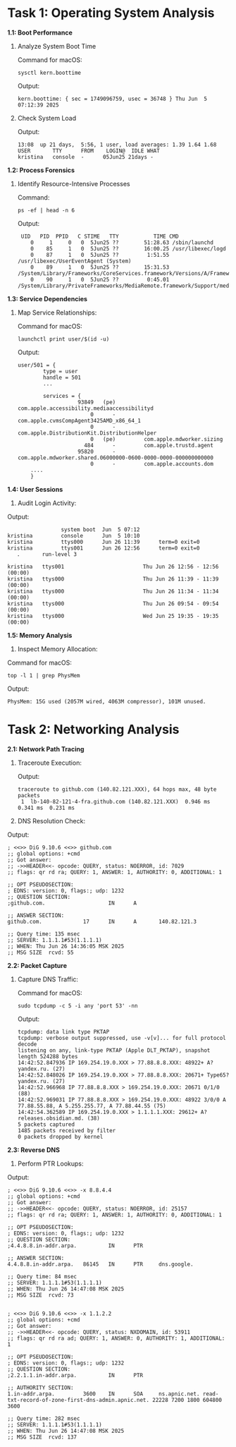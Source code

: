 # Task 1: Operating System Analysis

**1.1: Boot Performance**

1. Analyze System Boot Time 

    Command for macOS:
    
    ```commandline
    sysctl kern.boottime
    ```
    
    Output:
    
    ```commandline
    kern.boottime: { sec = 1749096759, usec = 36748 } Thu Jun  5 07:12:39 2025
    ```

2. Check System Load

    Output:
    
    ```commandline
    13:08  up 21 days,  5:56, 1 user, load averages: 1.39 1.64 1.68
    USER       TTY      FROM    LOGIN@  IDLE WHAT
    kristina   console  -      05Jun25 21days -
    ```
      
**1.2: Process Forensics** 

1. Identify Resource-Intensive Processes

    Command:
    
    ```commandline
    ps -ef | head -n 6
    ```
    
    Output: 
    
    ```commandline
     UID   PID  PPID   C STIME   TTY           TIME CMD
        0     1     0   0  5Jun25 ??        51:28.63 /sbin/launchd
        0    85     1   0  5Jun25 ??        16:00.25 /usr/libexec/logd
        0    87     1   0  5Jun25 ??         1:51.55 /usr/libexec/UserEventAgent (System)
        0    89     1   0  5Jun25 ??        15:31.53 /System/Library/Frameworks/CoreServices.framework/Versions/A/Frameworks/FSEvents.framework/Versions/A/Support/fseventsd
        0    90     1   0  5Jun25 ??         0:45.01 /System/Library/PrivateFrameworks/MediaRemote.framework/Support/mediaremoted
    ```

**1.3: Service Dependencies**

1. Map Service Relationships:

    Command for macOS:
    
    ```commandline
    launchctl print user/$(id -u)
    ```
    
    Output: 
    
    ```commandline
    user/501 = {
            type = user
            handle = 501
            ...
    
            services = {
                       93849   (pe)         com.apple.accessibility.mediaaccessibilityd
                           0      -         com.apple.cvmsCompAgent3425AMD_x86_64_1
                           0      -         com.apple.DistributionKit.DistributionHelper
                           0   (pe)         com.apple.mdworker.sizing
                         484      -         com.apple.trustd.agent
                       95820      -         com.apple.mdworker.shared.06000000-0600-0000-0000-000000000000
                           0      -         com.apple.accounts.dom
        ....
        }
    ```

**1.4: User Sessions**

1. Audit Login Activity:

Output: 

```commandline
                 system boot  Jun  5 07:12 
kristina         console      Jun  5 10:10 
kristina         ttys000      Jun 26 11:39      term=0 exit=0
kristina         ttys001      Jun 26 12:56      term=0 exit=0
   .       run-level 3
```

```commandline
kristina   ttys001                         Thu Jun 26 12:56 - 12:56  (00:00)
kristina   ttys000                         Thu Jun 26 11:39 - 11:39  (00:00)
kristina   ttys000                         Thu Jun 26 11:34 - 11:34  (00:00)
kristina   ttys000                         Thu Jun 26 09:54 - 09:54  (00:00)
kristina   ttys000                         Wed Jun 25 19:35 - 19:35  (00:00)
```

**1.5: Memory Analysis**

1. Inspect Memory Allocation:

Command for macOS:

```commandline
top -l 1 | grep PhysMem
```

Output:

```commandline
PhysMem: 15G used (2057M wired, 4063M compressor), 101M unused.
```

# Task 2: Networking Analysis

**2.1: Network Path Tracing**

1. Traceroute Execution:

    Output: 
    
    ```commandline
    traceroute to github.com (140.82.121.XXX), 64 hops max, 48 byte packets
     1  lb-140-82-121-4-fra.github.com (140.82.121.XXX)  0.946 ms  0.341 ms  0.231 ms
    ```

2. DNS Resolution Check:

Output: 

```commandline
; <<>> DiG 9.10.6 <<>> github.com
;; global options: +cmd
;; Got answer:
;; ->>HEADER<<- opcode: QUERY, status: NOERROR, id: 7029
;; flags: qr rd ra; QUERY: 1, ANSWER: 1, AUTHORITY: 0, ADDITIONAL: 1

;; OPT PSEUDOSECTION:
; EDNS: version: 0, flags:; udp: 1232
;; QUESTION SECTION:
;github.com.                    IN      A

;; ANSWER SECTION:
github.com.             17      IN      A       140.82.121.3

;; Query time: 135 msec
;; SERVER: 1.1.1.1#53(1.1.1.1)
;; WHEN: Thu Jun 26 14:36:05 MSK 2025
;; MSG SIZE  rcvd: 55
```

**2.2: Packet Capture**

1. Capture DNS Traffic:

    Command for macOS:
    
    ```commandline
    sudo tcpdump -c 5 -i any 'port 53' -nn
    ```
    
    Output: 
    
    ```commandline
    tcpdump: data link type PKTAP
    tcpdump: verbose output suppressed, use -v[v]... for full protocol decode
    listening on any, link-type PKTAP (Apple DLT_PKTAP), snapshot length 524288 bytes
    14:42:52.847936 IP 169.254.19.0.XXX > 77.88.8.8.XXX: 48922+ A? yandex.ru. (27)
    14:42:52.848026 IP 169.254.19.0.XXX > 77.88.8.8.XXX: 20671+ Type65? yandex.ru. (27)
    14:42:52.966968 IP 77.88.8.8.XXX > 169.254.19.0.XXX: 20671 0/1/0 (88)
    14:42:52.969031 IP 77.88.8.8.XXX > 169.254.19.0.XXX: 48922 3/0/0 A 77.88.55.88, A 5.255.255.77, A 77.88.44.55 (75)
    14:42:54.362589 IP 169.254.19.0.XXX > 1.1.1.1.XXX: 29612+ A? releases.obsidian.md. (38)
    5 packets captured
    1485 packets received by filter
    0 packets dropped by kernel
    ```

**2.3: Reverse DNS**

1. Perform PTR Lookups:

Output: 

```commandline
; <<>> DiG 9.10.6 <<>> -x 8.8.4.4
;; global options: +cmd
;; Got answer:
;; ->>HEADER<<- opcode: QUERY, status: NOERROR, id: 25157
;; flags: qr rd ra; QUERY: 1, ANSWER: 1, AUTHORITY: 0, ADDITIONAL: 1

;; OPT PSEUDOSECTION:
; EDNS: version: 0, flags:; udp: 1232
;; QUESTION SECTION:
;4.4.8.8.in-addr.arpa.          IN      PTR

;; ANSWER SECTION:
4.4.8.8.in-addr.arpa.   86145   IN      PTR     dns.google.

;; Query time: 84 msec
;; SERVER: 1.1.1.1#53(1.1.1.1)
;; WHEN: Thu Jun 26 14:47:08 MSK 2025
;; MSG SIZE  rcvd: 73


; <<>> DiG 9.10.6 <<>> -x 1.1.2.2
;; global options: +cmd
;; Got answer:
;; ->>HEADER<<- opcode: QUERY, status: NXDOMAIN, id: 53911
;; flags: qr rd ra ad; QUERY: 1, ANSWER: 0, AUTHORITY: 1, ADDITIONAL: 1

;; OPT PSEUDOSECTION:
; EDNS: version: 0, flags:; udp: 1232
;; QUESTION SECTION:
;2.2.1.1.in-addr.arpa.          IN      PTR

;; AUTHORITY SECTION:
1.in-addr.arpa.         3600    IN      SOA     ns.apnic.net. read-txt-record-of-zone-first-dns-admin.apnic.net. 22228 7200 1800 604800 3600

;; Query time: 282 msec
;; SERVER: 1.1.1.1#53(1.1.1.1)
;; WHEN: Thu Jun 26 14:47:08 MSK 2025
;; MSG SIZE  rcvd: 137
```
